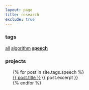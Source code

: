 ```yaml
---
layout: page
title: research
exclude: true
---
```


### tags
[all](https://samstesmi.github.io/tag/tag/all.md)
[algorithm](https://samstesmi.github.io/tag/tag/algorithm.md)
[**speech**](https://samstesmi.github.io/tag/tag/speech.md)

### projects
<ul style="list-style-type:none">
  {% for post in site.tags.speech %}
    <li>
      <a href="{{ post.url }}">{{ post.title }}</a>
        {{ post.excerpt }}
    </li>
  {% endfor %}
</ul>
